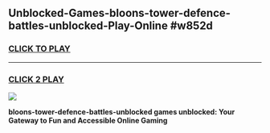 
## Unblocked-Games-bloons-tower-defence-battles-unblocked-Play-Online #w852d
<h3>
<a href="https://news.freeplayer.one?title=bloons-tower-defence-battles-unblocked&ref=3">CLICK TO PLAY</a></h3>
<hr>

<h3>
<a href="https://news.freeplayer.one?title=bloons-tower-defence-battles-unblocked&ref=3">CLICK 2 PLAY</a>
  
</h3>

<a href="https://news.freeplayer.one?title=bloons-tower-defence-battles-unblocked&ref=3"><img src="https://clearcache.store/games.png"></a>


**bloons-tower-defence-battles-unblocked games unblocked: Your Gateway to Fun and Accessible Online Gaming**
